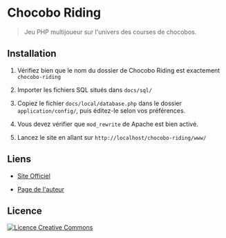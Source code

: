 # Chocobo Riding

> Jeu PHP multijoueur sur l'univers des courses de chocobos.


## Installation

1. Vérifiez bien que le nom du dossier de Chocobo Riding est exactement `chocobo-riding`

2. Importer les fichiers SQL situés dans `docs/sql/`

3. Copiez le fichier `docs/local/database.php` dans le dossier `application/config/`, puis éditez-le selon vos préférences.

4. Vous devez vérifier que `mod_rewrite` de Apache est bien activé.

5. Lancez le site en allant sur `http://localhost/chocobo-riding/www/`


## Liens

* [Site Officiel](http://chocobo-riding.com)

* [Page de l'auteur](http://menencia.com)


## Licence

[![Licence Creative Commons](http://i.creativecommons.org/l/by/3.0/88x31.png)](http://creativecommons.org/licenses/by/3.0/deed.fr)